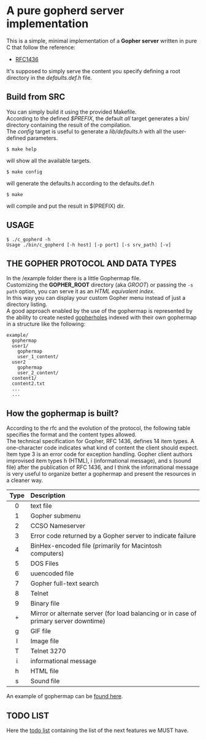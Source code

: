 A pure gopherd server implementation
===

This is a simple, minimal implementation of a **Gopher server** written in pure C that follow the reference:

* [RFC1436](https://tools.ietf.org/html/rfc1436)

It's supposed to simply serve the content you specify defining a root directory in the _defaults.def.h_
file.

Build from SRC
---

You can simply build it using the provided Makefile.<br>
According to the defined _$PREFIX_, the default _all_ target generates a bin/ directory containing the result
of the compilation.<br>
The _config_ target is useful to generate a _lib/defaults.h_ with all the user-defined parameters.


    $ make help

will show all the available targets.

    $ make config

will generate the defaults.h according to the defaults.def.h

    $ make

will compile and put the result in $(PREFIX) dir.


USAGE
---

    $ ./c_gopherd -h
    Usage ./bin/c_gopherd [-h host] [-p port] [-s srv_path] [-v]


THE GOPHER PROTOCOL AND DATA TYPES
---
In the /example folder there is a little Gophermap file.<br>
Customizing the **GOPHER_ROOT** directory (aka *GROOT*) or
passing the `-s path` option, you can serve it as an *HTML equivalent index*.<br>
In this way you can display your custom Gopher menu instead of just a directory listing.<br>
A good approach enabled by the use of the gophermap is represented by the ability to create
nested [gopherholes](https://gopher.zone/posts/tutorial-for-absolute-beginners) indexed with
their own gophermap in a structure like the following:

    example/
      gophermap
      user1/
        gophermap
        user_1_content/
      user2
        gophermap
        user_2_content/
      content1/
      content2.txt
      ...
      ...


How the gophermap is built?
---

According to the rfc and the evolution of the protocol, the following table specifies the format and the content types
allowed.<br>
The technical specification for Gopher, RFC 1436, defines 14 item types. A one-character code indicates what kind of
content the client should expect.<br>
Item type 3 is an error code for exception handling. Gopher client authors improvised item types h (HTML),
i (informational message), and s (sound file) after the publication of RFC 1436, and I think the informational message
is very useful to organize better a gophermap and present the resources in a cleaner way.<br>

| Type   |      Description      |
|:----------:|:-------------|
| 0 | text file |
| 1 | Gopher submenu   |
| 2 | CCSO Nameserver |
| 3 | Error code returned by a Gopher server to indicate failure |
| 4 | BinHex-encoded file (primarily for Macintosh computers)   |
| 5 | DOS Files |
| 6 | uuencoded file |
| 7 | Gopher full-text search   |
| 8 | Telnet |
| 9 | Binary file |
| + | Mirror or alternate server (for load balancing or in case of primary server downtime)   |
| g | GIF file |
| I | Image file |
| T | Telnet 3270 |
| i | informational message |
| h | HTML file |
| s | Sound file |

An example of gophermap can be [found here](example/gophermap).


TODO LIST
---
Here the [todo list](TODO) containing the list of the next features we MUST have.

